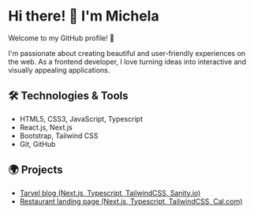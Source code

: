 # Hi there! 👋 I'm Michela

Welcome to my GitHub profile! 🚀

I'm passionate about creating beautiful and user-friendly experiences on the web. 
As a frontend developer, I love turning ideas into interactive and visually appealing applications. 

## 🛠️ Technologies & Tools

- HTML5, CSS3, JavaScript, Typescript
- React.js, Next.js
- Bootstrap, Tailwind CSS
- Git, GitHub

## 🌍 Projects
- [Tarvel blog (Next.js, Typescript, TailwindCSS, Sanity.io)](https://www.carmiaround.com/)
- [Restaurant landing page (Next.js, Typescript, TailwindCSS, Cal.com)](https://culinary-heaven.vercel.app/)

